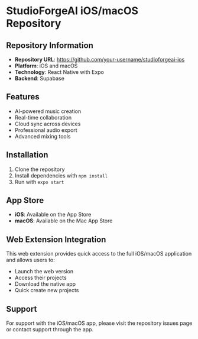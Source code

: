 # StudioForgeAI iOS/macOS Repository

## Repository Information
- **Repository URL**: https://github.com/your-username/studioforgeai-ios
- **Platform**: iOS and macOS
- **Technology**: React Native with Expo
- **Backend**: Supabase

## Features
- AI-powered music creation
- Real-time collaboration
- Cloud sync across devices
- Professional audio export
- Advanced mixing tools

## Installation
1. Clone the repository
2. Install dependencies with `npm install`
3. Run with `expo start`

## App Store
- **iOS**: Available on the App Store
- **macOS**: Available on the Mac App Store

## Web Extension Integration
This web extension provides quick access to the full iOS/macOS application and allows users to:
- Launch the web version
- Access their projects
- Download the native app
- Quick create new projects

## Support
For support with the iOS/macOS app, please visit the repository issues page or contact support through the app.